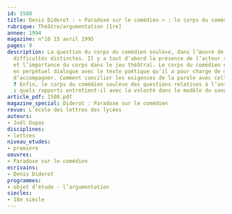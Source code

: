 ```yaml
---
id: 1508
title: Denis Diderot : « Paradoxe sur le comédien » : le corps du comédien 
rubrique: Théâtre/argumentation [1re]
annee: 1994
magazine: n°10 15 avril 1995
pages: 9
description: La question du corps du comédien soulève, dans l’œuvre de Diderot, plusieurs
  difficultés distinctes. Il y a tout d’abord la présence de l’acteur sur la scène
  et l’importance du corps dans le jeu théâtral. Le corps du comédien est ensuite
  en perpétuel dialogue avec le texte poétique qu’il a pour charge de manifester et
  d’accompagner. Comment concilier les exigences de la parole avec celles du geste
  ? Enfin, le corps du comédien soulève des questions relatives à l’anthropologie
  : quels rapports entretient-il avec la volonté dans le modèle du sang-froid ? 
article_pdf: 1508.pdf
magazine_special: Diderot : Paradoxe sur le comédien
revue: L’école des lettres des lycées
auteurs:
- Joël Dupas
disciplines:
- lettres
niveau_etudes:
- première
oeuvres:
- Paradoxe sur le comédien
ecrivains:
- Denis Diderot
programmes:
- objet d’étude - l’argumentation
siecles:
- 18e siècle
---
```

